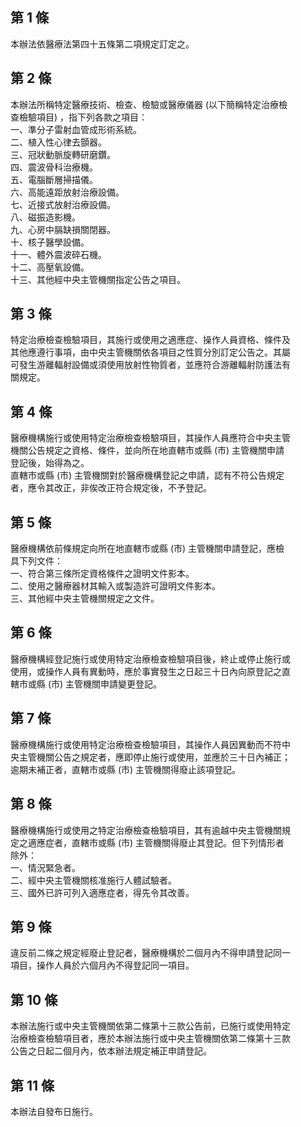 第 1 條
-------
本辦法依醫療法第四十五條第二項規定訂定之。

第 2 條
-------
本辦法所稱特定醫療技術、檢查、檢驗或醫療儀器 (以下簡稱特定治療檢  
查檢驗項目) ，指下列各款之項目：  
一、準分子雷射血管成形術系統。  
二、植入性心律去顫器。  
三、冠狀動脈旋轉研磨鑽。  
四、震波骨科治療機。  
五、電腦斷層掃描儀。  
六、高能遠距放射治療設備。  
七、近接式放射治療設備。  
八、磁振造影機。  
九、心房中膈缺損關閉器。  
十、核子醫學設備。  
十一、體外震波碎石機。  
十二、高壓氧設備。  
十三、其他經中央主管機關指定公告之項目。

第 3 條
-------
特定治療檢查檢驗項目，其施行或使用之適應症、操作人員資格、條件及  
其他應遵行事項，由中央主管機關依各項目之性質分別訂定公告之。其屬  
可發生游離輻射設備或須使用放射性物質者，並應符合游離輻射防護法有  
關規定。

第 4 條
-------
醫療機構施行或使用特定治療檢查檢驗項目，其操作人員應符合中央主管  
機關公告規定之資格、條件，並向所在地直轄市或縣 (市) 主管機關申請  
登記後，始得為之。  
直轄市或縣 (市) 主管機關對於醫療機構登記之申請，認有不符公告規定  
者，應令其改正，非俟改正符合規定後，不予登記。

第 5 條
-------
醫療機構依前條規定向所在地直轄市或縣 (市) 主管機關申請登記，應檢  
具下列文件：  
一、符合第三條所定資格條件之證明文件影本。  
二、使用之醫療器材其輸入或製造許可證明文件影本。  
三、其他經中央主管機關規定之文件。

第 6 條
-------
醫療機構經登記施行或使用特定治療檢查檢驗項目後，終止或停止施行或  
使用，或操作人員有異動時，應於事實發生之日起三十日內向原登記之直  
轄市或縣 (市) 主管機關申請變更登記。

第 7 條
-------
醫療機構施行或使用特定治療檢查檢驗項目，其操作人員因異動而不符中  
央主管機關公告之規定者，應即停止施行或使用，並應於三十日內補正；  
逾期未補正者，直轄市或縣 (市) 主管機關得廢止該項登記。

第 8 條
-------
醫療機構施行或使用之特定治療檢查檢驗項目，其有逾越中央主管機關規  
定之適應症者，直轄市或縣 (市) 主管機關得廢止其登記。但下列情形者  
除外：  
一、情況緊急者。  
二、經中央主管機關核准施行人體試驗者。  
三、國外已許可列入適應症者，得先令其改善。

第 9 條
-------
違反前二條之規定經廢止登記者，醫療機構於二個月內不得申請登記同一  
項目，操作人員於六個月內不得登記同一項目。

第 10 條
--------
本辦法施行或中央主管機關依第二條第十三款公告前，已施行或使用特定  
治療檢查檢驗項目者，應於本辦法施行或中央主管機關依第二條第十三款  
公告之日起二個月內，依本辦法規定補正申請登記。

第 11 條
--------
本辦法自發布日施行。

